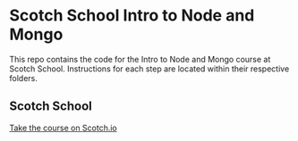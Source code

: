 # Scotch School Intro to Node and Mongo

This repo contains the code for the Intro to Node and Mongo course at Scotch School. Instructions for each step are located within their respective folders.

## Scotch School

[Take the course on Scotch.io](https://school.scotch.io/build-a-restful-nodejs-api)
